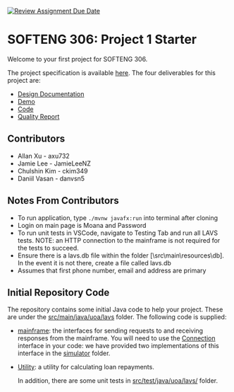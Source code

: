 [![Review Assignment Due Date](https://classroom.github.com/assets/deadline-readme-button-22041afd0340ce965d47ae6ef1cefeee28c7c493a6346c4f15d667ab976d596c.svg)](https://classroom.github.com/a/5pVslkgH)

# SOFTENG 306: Project 1 Starter

Welcome to your first project for SOFTENG 306.

The project specification is available [here](https://canvas.auckland.ac.nz/courses/105857/files/13471322). The four deliverables for this project are:

- [Design Documentation](https://canvas.auckland.ac.nz/courses/105857/assignments/400876)
- [Demo](https://canvas.auckland.ac.nz/courses/105857/assignments/400878)
- [Code](https://canvas.auckland.ac.nz/courses/105857/assignments/400879)
- [Quality Report](https://canvas.auckland.ac.nz/courses/105857/assignments/404409)

## Contributors

- Allan Xu - axu732
- Jamie Lee - JamieLeeNZ
- Chulshin Kim - ckim349
- Daniil Vasan - danvsn5

## Notes From Contributors

- To run application, type `./mvnw javafx:run` into terminal after cloning
- Login on main page is Moana and Password
- To run unit tests in VSCode, navigate to Testing Tab and run all LAVS tests. NOTE: an HTTP connection to the mainframe is not required for the tests to succeed.
- Ensure there is a lavs.db file within the folder [\src\main\resources\db]. In the event it is not there, create a file called lavs.db
- Assumes that first phone number, email and address are primary

## Initial Repository Code

The repository contains some initial Java code to help your project. These are under the [src/main/java/uoa/lavs](src/main/java/uoa/lavs) folder. The following code is supplied:

- [mainframe](src/main/java/uoa/lavs/mainframe): the interfaces for sending requests to and receiving responses from the mainframe. You will need to use the [Connection](src/main/java/uoa/lavs/mainframe/Connection.java) interface in your code: we have provided two implementations of this interface in the [simulator](src/main/java/uoa/lavs/mainframe/simulator/) folder.
- [Utility](src/main/java/uoa/lavs/utility/): a utility for calculating loan repayments.

  In addition, there are some unit tests in [src/test/java/uoa/lavs/](src/test/java/uoa/lavs/) folder.
